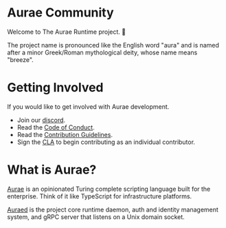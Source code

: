 # Aurae Community

Welcome to The Aurae Runtime project. 🎉

The project name is pronounced like the English word "aura" and is named after a minor Greek/Roman mythological deity, whose name means "breeze".
    
# Getting Involved

If you would like to get involved with Aurae development. 

 - Join our [discord](https://discord.gg/aTe2Rjg5rq).
 - Read the [Code of Conduct](/community/code-of-conduct).
 - Read the [Contribution Guidelines](/community/contributing).
 - Sign the [CLA](https://cla.aurae.io/) to begin contributing as an individual contributor. 

# What is Aurae? 

[Aurae](https://github.com/aurae-runtime/aurae) is an opinionated Turing complete scripting language built for the enterprise. Think of it like TypeScript for infrastructure platforms.

[Auraed](https://github.com/aurae-runtime/auraed) is the project core runtime daemon, auth and identity management system, and gRPC server that listens on a Unix domain socket.

